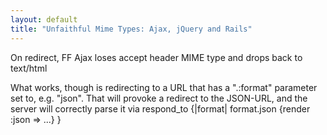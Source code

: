 ```yaml
---
layout: default
title: "Unfaithful Mime Types: Ajax, jQuery and Rails"
---
```


On redirect, FF Ajax loses accept header MIME type and drops back to text/html

What works, though is redirecting to a URL that has a ".:format" parameter set to, e.g. "json".  That will provoke a redirect to the JSON-URL, and the server will correctly parse it via respond_to {|format| format.json {render :json => ...} }


